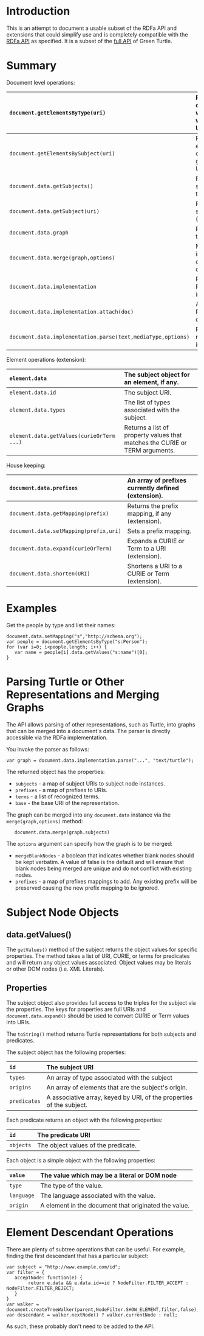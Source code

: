 # Introduction #

This is an attempt to document a usable subset of the RDFa API and extensions that could simplify use and is completely compatible with the [RDFa API](http://www.w3.org/TR/rdfa-api/) as specified.  It is a subset of the [full API](API.md) of Green Turtle.


# Summary #

Document level operations:

| `document.getElementsByType(uri)` | Returns a list of elements who are typed with the given URI |
|:----------------------------------|:------------------------------------------------------------|
| `document.getElementsBySubject(uri)` | Returns a list of elements that originate a given subject URI |
| `document.data.getSubjects()` | Returns a list of subjects within the document. |
| `document.data.getSubject(uri)` | Returns a subject object (extension) |
| `document.data.graph` | Returns the triples graph |
| `document.data.merge(graph,options)` | Merges graphs into this document data's graph. |
| `document.data.implementation` | Returns the RDFa implementation |
| `document.data.implementation.attach(doc)` | Attaches the RDFa API to a document. |
| `document.data.implementation.parse(text,mediaType,options)` | Parses representations into graphs |

Element operations (extension):

| `element.data` | The subject object for an element, if any. |
|:---------------|:-------------------------------------------|
| `element.data.id` | The subject URI. |
| `element.data.types` | The list of types associated with the subject. |
| `element.data.getValues(curieOrTerm ...)` | Returns a list of property values that matches the CURIE or TERM arguments. |

House keeping:

| `document.data.prefixes` | An array of prefixes currently defined (extension). |
|:-------------------------|:----------------------------------------------------|
| `document.data.getMapping(prefix)` | Returns the prefix mapping, if any (extension). |
| `document.data.setMapping(prefix,uri)` | Sets a prefix mapping. |
| `document.data.expand(curieOrTerm)` | Expands a CURIE or Term to a URI  (extension). |
| `document.data.shorten(URI)` | Shortens a URI to a CURIE or Term (extension). |

# Examples #

Get the people by type and list their names:

```
document.data.setMapping("s","http://schema.org");
var people = document.getElementsByType("s:Person");
for (var i=0; i<people.length; i++) {
   var name = people[i].data.getValues("s:name")[0];
}
```

# Parsing Turtle or Other Representations and Merging Graphs #

The API allows parsing of other representations, such as Turtle, into graphs that can be merged into a document's data.  The parser is directly accessible via the RDFa implementation.

You invoke the parser as follows:

```
var graph = document.data.implementation.parse("...", "text/turtle");
```

The returned object has the properties:

  * `subjects` - a map of subject URIs to subject node instances.
  * `prefixes` - a map of prefixes to URIs.
  * `terms` - a list of recognized terms.
  * `base` - the base URI of the representation.

The graph can be merged into any `document.data` instance via the `merge(graph,options)` method:

```
   document.data.merge(graph.subjects)
```

The `options` argument can specify how the graph is to be merged:

  * `mergeBlankNodes` - a boolean that indicates whether blank nodes should be kept verbatim.  A value of false is the default and will ensure that blank nodes being merged are unique and do not conflict with existing nodes.
  * `prefixes` - a map of prefixes mappings to add.  Any existing prefix will be preserved causing the new prefix mapping to be ignored.

# Subject Node Objects #

## data.getValues() ##
The `getValues()` method of the subject returns the object values for specific properties.  The method takes a list of URI, CURIE, or terms for predicates and will return any object values associated.  Object values may be literals or other DOM nodes (i.e. XML Literals).

## Properties ##

The subject object also provides full access to the triples for the subject via the properties.  The keys for properties are full URIs and `document.data.expand()` should be used to convert CURIE or Term values into URIs.

The `toString()` method returns Turtle representations for both subjects and predicates.

The subject object has the following properties:

| `id` | The subject URI |
|:-----|:----------------|
| `types` | An array of type associated with the subject |
| `origins` | An array of elements that are the subject's origin. |
| `predicates` | A associative array, keyed by URI, of the properties of the subject. |

Each predicate returns an object with the following properties:

| `id` | The predicate URI |
|:-----|:------------------|
| `objects` | The object values of the predicate. |

Each object is a simple object with the following properties:

| `value` | The value which may be a literal or DOM node |
|:--------|:---------------------------------------------|
| `type` | The type of the value. |
| `language` | The language associated with the value. |
| `origin` | A element in the document that originated the value. |


# Element Descendant Operations #

There are plenty of subtree operations that can be useful.  For example, finding the first descendant that has a particular subject:

```
var subject = "http://www.example.com/id";
var filter = { 
   acceptNode: function(e) {
        return e.data && e.data.id==id ? NodeFilter.FILTER_ACCEPT : NodeFilter.FILTER_REJECT;
   }        
}
var walker = document.createTreeWalker(parent,NodeFilter.SHOW_ELEMENT,filter,false);
var descendant = walker.nextNode() ? walker.currentNode : null;
```

As such, these probably don't need to be added to the API.